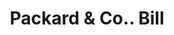---
doi: 10.7916/D8M05HJW
date_other: '1880'
date_other_textual: 1880-1889
form: printed ephemera
genre:
- Invoices
name:
- Packard & Co.
object_in_context_url: https://biggert.cul.columbia.edu/items/view/ave_biggert_01368
subject_hierarchical_geographic:
- Greenville, Pennsylvania, United States
subject_name:
- Packard & Co.
title: Packard & Co.. Bill
sort_title: Packard & Co.. Bill
call_number: ave_biggert_01368
coordinates:
- 41.405,-80.38666666666667
pid: ave_biggert_01368
identifiers: ave_biggert_01368
canvas_id: ldpd:396629
permalink: "/items/ave_biggert_01368/"
layout: iiif-image-page
---